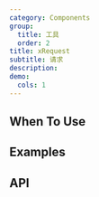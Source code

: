 ```yaml
---
category: Components
group:
  title: 工具
  order: 2
title: xRequest
subtitle: 请求
description:
demo:
  cols: 1
---
```


## When To Use

## Examples

## API

